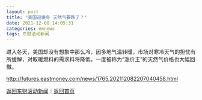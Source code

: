 ```yaml
---
layout: post
title: "美国迎暖冬 天然气要跌了？"
date: 2021-12-08 14:05:31
categories: emnews
tags: 东财滚动新闻
---
```


进入冬天，美国却没有想象中那么冷，因多地气温转暖，市场对寒冷天气的担忧有所缓解，对取暖燃料的需求料将降低，一度被称为“涨价王”的天然气价格也大幅回撤。

<http://futures.eastmoney.com/news/1765,202112082207040458.html>

[返回东财滚动新闻](//finews.withounder.com/emnews/)｜[返回首页](//finews.withounder.com/)